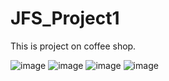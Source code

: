 # JFS_Project1
This is project on coffee shop.

![image](https://github.com/KARTHIKBAIRI/JFS_Project1/assets/133215834/7e690111-0bf4-4560-a896-456798e6c9ff)
![image](https://github.com/KARTHIKBAIRI/JFS_Project1/assets/133215834/04ad732b-84af-4c45-b20f-0065dffa4d22)
![image](https://github.com/KARTHIKBAIRI/JFS_Project1/assets/133215834/985b9edc-7b40-419f-b002-c3ca2522eed7)
![image](https://github.com/KARTHIKBAIRI/JFS_Project1/assets/133215834/d72765cd-8b51-4f5e-9491-13b2a6852cda)




